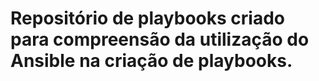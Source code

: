 # Repositório de playbooks criado para compreensão da utilização do Ansible na criação de playbooks. 
